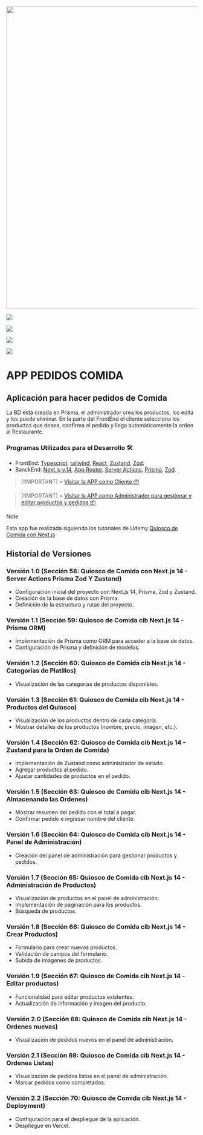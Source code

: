 <div id="header" align="center">
  <img decoding="async" src="https://app-pedidos-comida.vercel.app/logo.svg" width="800"/>
</div>

[![](https://img.shields.io/badge/LinkedIn-0077B5?style=for-the-badge&logo=linkedin&logoColor=white)](https://www.linkedin.com/in/jonathan-bernal-b806ba292/)

[![](https://img.shields.io/badge/YouTube-red?style=for-the-badge&logo=youtube&logoColor=white)](https://www.youtube.com/channel/UCOuQXbs6SHQ58t6xEur6siQ)

[![](https://img.shields.io/badge/Página_Web-yelow?style=for-the-badge&logo=medium&logoColor=white)](https://bernalarriaga.com/cv/)

![](https://komarev.com/ghpvc/?username=isay83&style=for-the-badge&abbreviated=true)

# APP PEDIDOS COMIDA

## Aplicación para hacer pedidos de Comida

La BD está creada en Prisma, el administrador crea los productos, los edita y los puede eliminar.
En la parte del FrontEnd el cliente selecciona los productos que desea, confirma el pedido y llega automáticamente la orden al Restaurante.

### Programas Utilizados para el Desarrollo 🛠️

- FrontEnd: [Typescript](https://www.typescriptlang.org), [tailwind](https://tailwindcss.com), [React](https://es.react.dev), [Zustand](https://docs.pmnd.rs/zustand/getting-started/introduction), [Zod](https://zod.dev).
- BanckEnd: [Next.js v.14](https://nextjs.org/blog/next-14), [App Router](https://nextjs.org/docs/app), [Server Actions](https://swr.vercel.app), [Prisma](https://www.prisma.io), [Zod](https://zod.dev).

> [!IMPORTANT] > [Visitar la APP como Cliente 📦](https://app-pedidos-comida.vercel.app)

> [!IMPORTANT] > [Visitar la APP como Administrador para gestionar y editar productos y pedidos 📦](https://app-pedidos-comida.vercel.app/admin/products)

> [!NOTE]  
> Esta app fue realizada siguiendo los tutoriales de Udemy [Quiosco de Comida con Next.js](https://www.udemy.com/course/react-de-principiante-a-experto-creando-mas-de-10-aplicaciones/learn/lecture/42840964#overview)

## Historial de Versiones

### Versión 1.0 (Sección 58: Quiosco de Comida con Next.js 14 - Server Actions Prisma Zod Y Zustand)

- Configuración inicial del proyecto con Next.js 14, Prisma, Zod y Zustand.
- Creación de la base de datos con Prisma.
- Definición de la estructura y rutas del proyecto.

### Versión 1.1 (Sección 59: Quiosco de Comida cib Next.js 14 - Prisma ORM)

- Implementación de Prisma como ORM para acceder a la base de datos.
- Configuración de Prisma y definición de modelos.

### Versión 1.2 (Sección 60: Quiosco de Comida cib Next.js 14 - Categorías de Platillos)

- Visualización de las categorías de productos disponibles.

### Versión 1.3 (Sección 61: Quiosco de Comida cib Next.js 14 - Productos del Quiosco)

- Visualización de los productos dentro de cada categoría.
- Mostrar detalles de los productos (nombre, precio, imagen, etc.).

### Versión 1.4 (Sección 62: Quiosco de Comida cib Next.js 14 - Zustand para la Orden de Comida)

- Implementación de Zustand como administrador de estado.
- Agregar productos al pedido.
- Ajustar cantidades de productos en el pedido.

### Versión 1.5 (Sección 63: Quiosco de Comida cib Next.js 14 - Almacenando las Ordenes)

- Mostrar resumen del pedido con el total a pagar.
- Confirmar pedido e ingresar nombre del cliente.

### Versión 1.6 (Sección 64: Quiosco de Comida cib Next.js 14 - Panel de Administración)

- Creación del panel de administración para gestionar productos y pedidos.

### Versión 1.7 (Sección 65: Quiosco de Comida cib Next.js 14 - Administración de Productos)

- Visualización de productos en el panel de administración.
- Implementación de paginación para los productos.
- Búsqueda de productos.

### Versión 1.8 (Sección 66: Quiosco de Comida cib Next.js 14 - Crear Productos)

- Formulario para crear nuevos productos.
- Validación de campos del formulario.
- Subida de imágenes de productos.

### Versión 1.9 (Sección 67: Quiosco de Comida cib Next.js 14 -Editar productos)

- Funcionalidad para editar productos existentes.
- Actualización de información y imagen del producto.

### Versión 2.0 (Sección 68: Quiosco de Comida cib Next.js 14 - Ordenes nuevas)

- Visualización de pedidos nuevos en el panel de administración.

### Versión 2.1 (Sección 69: Quiosco de Comida cib Next.js 14 - Ordenes Listas)

- Visualización de pedidos listos en el panel de administración.
- Marcar pedidos como completados.

### Versión 2.2 (Sección 70: Quiosco de Comida cib Next.js 14 - Deployment)

- Configuración para el despliegue de la aplicación.
- Despliegue en Vercel.
